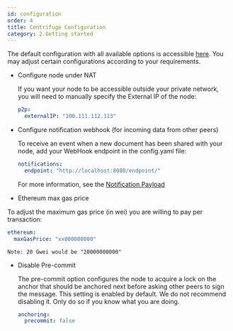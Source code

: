 ```yaml
---
id: configuration
order: 4
title: Centrifuge Configuration
category: 2.Getting started
---
```


The default configuration with all available options is accessible [here](https://github.com/centrifuge/go-centrifuge/blob/develop/build/configs/default_config.yaml). You may adjust certain configurations according to your requirements.

* Configure node under NAT

  If you want your node to be accessible outside your private network, you will need to manually specify the External IP of the node:

  ```yaml
  p2p:
    externalIP: "100.111.112.113"
  ```

* Configure notification webhook (for incoming data from other peers)

  To receive an event when a new document has been shared with your node, add your WebHook endpoint in the config.yaml file:

  ```yaml
  notifications:
    endpoint: "http://localhost:8080/endpoint/"
  ```

  For more information, see the [Notification Payload](https://centrifuge-os-node-api.api-docs.io/0.0.3/dummy/Gbku2Joxnodad8i2J)
  
* Ethereum max gas price

To adjust the maximum gas price (in wei) you are willing to pay per transaction:
    
  ```yaml
  ethereum:
    maxGasPrice: "xx000000000"
  ```
    Note: 20 Gwei would be "20000000000"
    
* Disable Pre-commit

    The pre-commit option configures the node to acquire a lock on the anchor that should be anchored next before asking other peers to sign the message. This setting is enabled by default. We do not recommend disabling it. Only do so if you know what you are doing.
  
    ```yaml
  anchoring:
      precommit: false
    ```
